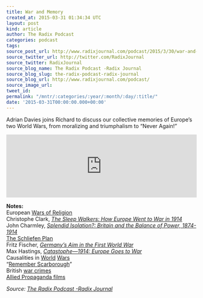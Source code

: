 ```yaml
---
title: War and Memory
created_at: 2015-03-31 01:34:34 UTC
layout: post
kind: article
author: The Radix Podcast
categories: podcast
tags: 
source_post_url: http://www.radixjournal.com/podcast/2015/3/30/war-and-memory
source_twitter_url: http://twitter.com/RadixJournal
source_twitter: RadixJournal
source_blog_name: The Radix Podcast -Radix Journal
source_blog_slug: the-radix-podcast-radix-journal
source_blog_url: http://www.radixjournal.com/podcast/
source_image_url: 
tweet_id: 
permalink: "/mntr/:categories/:year/:month/:day/:title/"
date: '2015-03-31T00:00:00.000+00:00'
---
```

<p>Adrian Davies joins Richard to discuss our collective memories of Europe’s two World Wars, from moralizing and triumphalism to “Never Again!”  </p>



<iframe scrolling="no" src="https://w.soundcloud.com/player/?url=https%3A//api.soundcloud.com/tracks/198502775&amp;color=ff5500&amp;auto_play=false&amp;hide_related=false&amp;show_comments=true&amp;show_user=true&amp;show_reposts=false" width="100%" frameborder="no" height="166"></iframe><p><strong>Notes:</strong> <br>
European <a href="http://en.wikipedia.org/wiki/Thirty_Years%27_War">Wars of Religion</a> <br>
Christophe Clark, <em><a href="http://www.amazon.com/exec/obidos/ASIN/0061146668/washisummipub-20">The Sleep Walkers: How Europe Went to War in 1914</a></em> <br>
John Charmley, <em><a href="http://www.amazon.com/exec/obidos/ASIN/0340657901/washisummipub-20">Splendid Isolation?: Britain and the Balance of Power, 1874-1914</a></em> <br>
<a href="http://en.wikipedia.org/wiki/Schlieffen_Plan">The Schliefen Plan</a> <br>
Fritz Fischer, <em><a href="http://www.amazon.com/exec/obidos/ASIN/0393097986/washisummipub-20">Germany’s Aim in the First World War</a></em> <br>
Max Hastings, <em><a href="http://www.amazon.com/exec/obidos/ASIN/0307743837/washisummipub-20">Catastophe—1914: Europe Goes to War</a></em> <br>
Causalities in <a href="http://en.wikipedia.org/wiki/World_War_I_casualties">World</a> <a href="http://en.wikipedia.org/wiki/World_War_II_casualties">Wars</a> <br>
“<a href="http://www.scarboroughsmaritimeheritage.org.uk/agermanbombardment.php">Remember Scarborough</a>” <br>
British <a href="http://en.wikipedia.org/wiki/British_war_crimes">war crimes</a> <br>
<a href="http://en.wikipedia.org/wiki/List_of_Allied_propaganda_films_of_World_War_II">Allied Propaganda films</a>  </p><div class="">
    <i>Source: <a href="http://www.radixjournal.com/podcast/">The Radix Podcast -Radix Journal</a></i>
</div>
